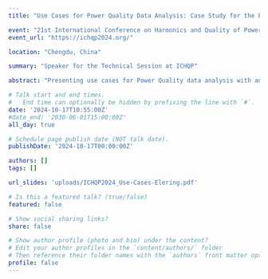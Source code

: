 ```yaml
---
title: "Use Cases for Power Quality Data Analysis: Case Study for the Estonian Transmission System"

event: "21st International Conference on Harmonics and Quality of Power (ICHQP)"
event_url: "https://ichqp2024.org/"

location: "Chengdu, China"

summary: "Speaker for the Technical Session at ICHQP"

abstract: "Presenting use cases for Power Quality data analysis with an example application for the Estonian transmission system."

# Talk start and end times.
#   End time can optionally be hidden by prefixing the line with `#`.
date: '2024-10-17T10:55:00Z'
#date_end: '2030-06-01T15:00:00Z'
all_day: true

# Schedule page publish date (NOT talk date).
publishDate: '2024-10-17T00:00:00Z'

authors: []
tags: []

url_slides: 'uploads/ICHQP2024_Use-Cases-Elering.pdf'

# Is this a featured talk? (true/false)
featured: false

# Show social sharing links?
share: false

# Show author profile (photo and bio) under the content?
# Edit your author profiles in the `content/authors/` folder
# Then reference their folder names with the `authors` front matter option above
profile: false
---
```

